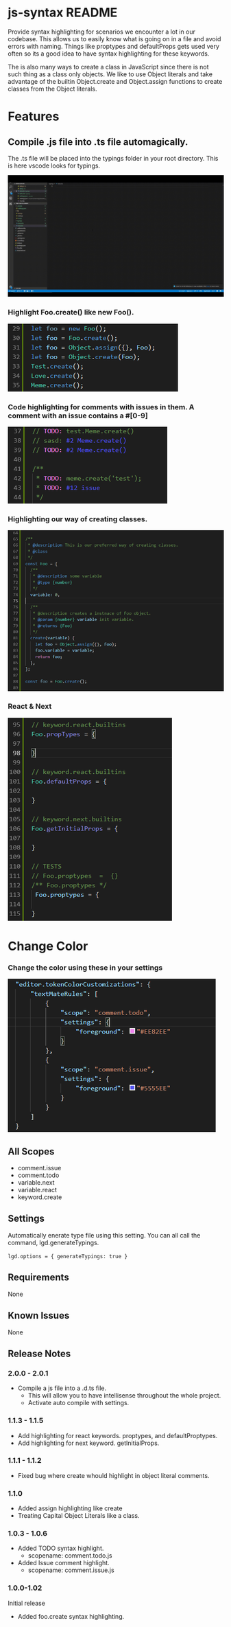 # js-syntax README

Provide syntax highlighting for scenarios we encounter a lot in our codebase. This allows us to easily know what is going on in a file
and avoid errors with naming. Things like proptypes and defaultProps gets used very often so its a good idea to have syntax highlighting for
these keywords. 

The is also many ways to create a class in JavaScript since there is not such thing as a class only objects. We like to use Object literals 
and take advantage of the builtin Object.create and Object.assign functions to create classes from the Object literals.

# Features

## Compile .js file into .ts file automagically.

The .ts file will be placed into the typings folder in your root directory. This is here vscode looks for typings.

![Auto compile JS](./images/autocompile.gif)


### Highlight Foo.create() like new Foo(). 

![Foo.create Highlighting](./images/objectcreate.png)

### Code highlighting for comments with issues in them. A comment with an issue contains a #[0-9]

![TODO && Issues](./images/comments.png)

### Highlighting our way of creating classes.

![Foo.create Highlighting](./images/classcreation.png)

### React & Next

![React & Next Builtins](./images/reactnextbuiltins.png)

# Change Color

### Change the color using these in your settings

![Color Settings](./images/colorsettings.png)

## All Scopes

- comment.issue
- comment.todo
- variable.next
- variable.react
- keyword.create

## Settings

Automatically enerate type file using this setting. You can all call the command, lgd.generateTypings.

`
lgd.options = {
  generateTypings: true
}
`

## Requirements

None

## Known Issues

None

## Release Notes

### 2.0.0 - 2.0.1

- Compile a js file into a .d.ts file. 
  - This will allow you to have intellisense throughout the whole project.
  - Activate auto compile with settings.

### 1.1.3 - 1.1.5

- Add highlighting for react keywords. proptypes, and defaultProptypes.
- Add highlighting for next keyword. getInitialProps.

### 1.1.1 - 1.1.2

- Fixed bug where create whould highlight in object literal comments.

### 1.1.0

- Added assign highlighting like create
- Treating Capital Object Literals like a class.

### 1.0.3 - 1.0.6

- Added TODO syntax highlight.
  - scopename: comment.todo.js
- Added Issue comment highlight.
  - scopename: comment.issue.js

### 1.0.0-1.02

Initial release
- Added foo.create syntax highlighting.
